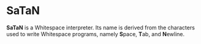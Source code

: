 SaTaN
=====

**SaTaN** is a Whitespace interpreter. Its name is derived from the characters used to write Whitespace programs, namely **S**pace, **T**ab, and **N**ewline.
